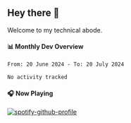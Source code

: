 ## Hey there 👋

Welcome to my technical abode.

#### 📊 Monthly Dev Overview
<!--START_SECTION:waka-->

```txt
From: 20 June 2024 - To: 20 July 2024

No activity tracked
```

<!--END_SECTION:waka-->

#### 🎧 Now Playing

[![spotify-github-profile](https://spotify-github-profile.vercel.app/api/view?uid=james2mid&cover_image=true&theme=natemoo-re)](https://open.spotify.com/user/james2mid?si=2b3baf2b09cb499e)
